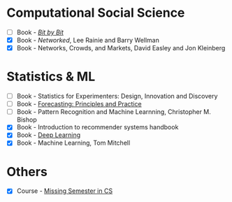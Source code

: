 # Computational Social Science
- [ ] Book - [*Bit by Bit*](https://www.bitbybitbook.com/en/1st-ed/preface/)
- [X] Book - *Networked*, Lee Rainie and Barry Wellman
- [X] Book - Networks, Crowds, and Markets, David Easley and Jon Kleinberg

# Statistics & ML
- [ ] Book - Statistics for Experimenters: Design, Innovation and Discovery
- [ ] Book - [Forecasting: Principles and Practice](https://otexts.com/fpp2/)
- [ ] Book - Pattern Recognition and Machine Learnning, Christopher M. Bishop
- [X] Book - Introduction to recommender systems handbook
- [X] Book - [Deep Learning](https://www.deeplearningbook.org/)
- [X] Book - Machine Learning, Tom Mitchell

# Others
- [X] Course - [Missing Semester in CS](https://missing.csail.mit.edu/)
